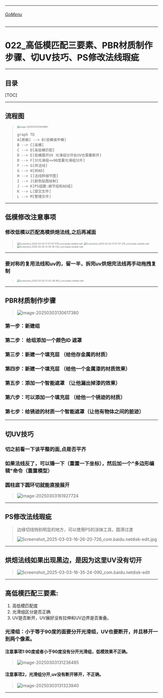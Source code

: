 
___________________________________________________________________________________________
###### [GoMenu](../3DMaxBasicsMenu.md)
___________________________________________________________________________________________
# 022_高低模匹配三要素、PBR材质制作步骤、切UV技巧、PS修改法线瑕疵


___________________________________________________________________________________________


## 目录

[TOC]


------

## 流程图

> <img src="./Image/3DMaxBaseV022/image-20250303125639961.png" alt="image-20250303125639961" style="zoom:50%;" />
>
> ```mermaid
> graph TD
> A[原画] --> B[低模或中模]
> B --> C[高模]
> C --> D[高低模匹配]
> D --> E[低模展开UV 光滑组分开处UV也需要断开]
> D --> F[分光滑组<=90度要光滑组分开]
> F --> G[烘法线]
> G --> H[烘AO]
> H --> I[法线转细节图]
> I --> J[颜色贴图绘制]
> J --> K[PS组建:细节组和AO组]
> K --> L[提交文件]
> L --> M[整理文件]
> ```
>
> 

------

## 低模修改注意事项

### 修改低模以匹配高模烘焙法线,之后再减面

> <img src="./Image/3DMaxBaseV022/Screenshot_2025-03-03-11-57-07-578_com.baidu.netdisk-edit.jpg" alt="Screenshot_2025-03-03-11-57-07-578_com.baidu.netdisk-edit" style="zoom:50%;" />
>
> <img src="./Image/3DMaxBaseV022/Screenshot_2025-03-03-11-57-37-215_com.baidu.netdisk-edit.jpg" alt="Screenshot_2025-03-03-11-57-37-215_com.baidu.netdisk-edit" style="zoom:50%;" />
>
> <img src="./Image/3DMaxBaseV022/Screenshot_2025-03-03-12-00-18-332_com.baidu.netdisk-edit.jpg" alt="Screenshot_2025-03-03-12-00-18-332_com.baidu.netdisk-edit" style="zoom:50%;" />

------

### 要对称的复用法线和uv的，留一半，拆完uv烘焙完法线再手动拖拽复制

> <img src="./Image/3DMaxBaseV022/Screenshot_2025-03-03-12-02-38-843_com.baidu.netdisk-edit.jpg" alt="Screenshot_2025-03-03-12-02-38-843_com.baidu.netdisk-edit" style="zoom:50%;" />

------

## PBR材质制作步骤

> ![image-20250303130617380](./Image/3DMaxBaseV022/image-20250303130617380.png)

### 第一步：新建组 
### 第二步： 给组添加一个颜色ID 遮罩 
### 第三步：新建一个填充层   （给他存金属的材质）
### 第四步：新建一个填充层    （给他一个金属漆的材质效果）
### 第五步：添加一个智能遮罩   （让他漏出掉漆的效果）
### 第六步：可以添加一个填充层  （给他一个锈迹的材质）
### 第七步：给锈迹的材质一个智能遮罩（让他有物体之间的脏迹）

------

## 切UV技巧

### 切之前看一下该平整的面,点是否平齐

### 如果法线反了，可以锤一下（重置一下坐标），然后加一个"多边形编辑"命令（重置模型）

### 圆柱底下圆环切就能直接展开

> ![image-20250303161927724](./Image/3DMaxBaseV022/image-20250303161927724.png)

------

## PS修改法线瑕疵

> 边缘切线特别明显的地方，可以使用PS的涂抹工具，圆滑过渡
>
> ![Screenshot_2025-03-03-16-26-20-726_com.baidu.netdisk-edit.jpg](./Image/3DMaxBaseV022/Screenshot_2025-03-03-16-26-20-726_com.baidu.netdisk-edit.jpg.png)

------

## 烘焙法线如果出现黑边，是因为这里UV没有切开

> ![Screenshot_2025-03-03-16-35-24-090_com.baidu.netdisk-edit](./Image/3DMaxBaseV022/Screenshot_2025-03-03-16-35-24-090_com.baidu.netdisk-edit.jpg)

------

## 高低模匹配三要素:

1. 高低模匹配度
2. 光滑组区分是否正确
3. UV是否断开，UV展好没有拉伸和UV边界是否重叠。

### 光滑组：小于等于90度的面要分开光滑组，UV也要断开，并且移开一到两个像素。

#### 注意事项1:90度或者小于90度没有分开光滑组，低模效果不正确。

> ![image-20250303131236485](./Image/3DMaxBaseV022/image-20250303131236485.png)

#### 注意事项2，光滑组分开,uv没有断开移开，不正确。

> ![image-20250303131323940](./Image/3DMaxBaseV022/image-20250303131323940.png)

------